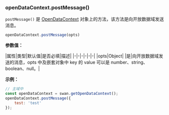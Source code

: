 ### openDataContext.postMessage()

`postMessage()` 是 [OpenDataContext](#OpenDataContext) 对象上的方法，该方法是向开放数据域发送消息。

```js
openDataContext.postMessage(opts)
```
**参数值：**

|属性|类型|默认值|是否必填|描述|
|-|-|-|-|-|-|
|opts|Object| |是|向开放数据域发送的消息，opts 中及嵌套对象中 key 的 value 可以是 number、string、boolean、null。|

**示例：**

```js
// 主域中
const openDataContext = swan.getOpenDataContext();
openDataContext.postMessage({
    test: 'test'
});
```